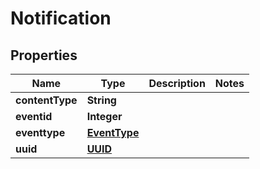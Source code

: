 

# Notification

## Properties

Name | Type | Description | Notes
------------ | ------------- | ------------- | -------------
**contentType** | **String** |  | 
**eventid** | **Integer** |  | 
**eventtype** | [**EventType**](EventType.md) |  | 
**uuid** | [**UUID**](UUID.md) |  | 




